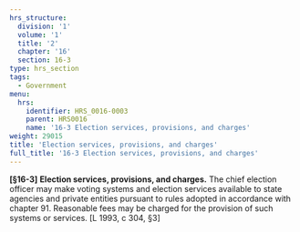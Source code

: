 ```yaml
---
hrs_structure:
  division: '1'
  volume: '1'
  title: '2'
  chapter: '16'
  section: 16-3
type: hrs_section
tags:
  - Government
menu:
  hrs:
    identifier: HRS_0016-0003
    parent: HRS0016
    name: '16-3 Election services, provisions, and charges'
weight: 29015
title: 'Election services, provisions, and charges'
full_title: '16-3 Election services, provisions, and charges'
---
```

**[§16-3]** **Election services, provisions, and charges.** The chief election officer may make voting systems and election services available to state agencies and private entities pursuant to rules adopted in accordance with chapter 91\. Reasonable fees may be charged for the provision of such systems or services. [L 1993, c 304, §3]